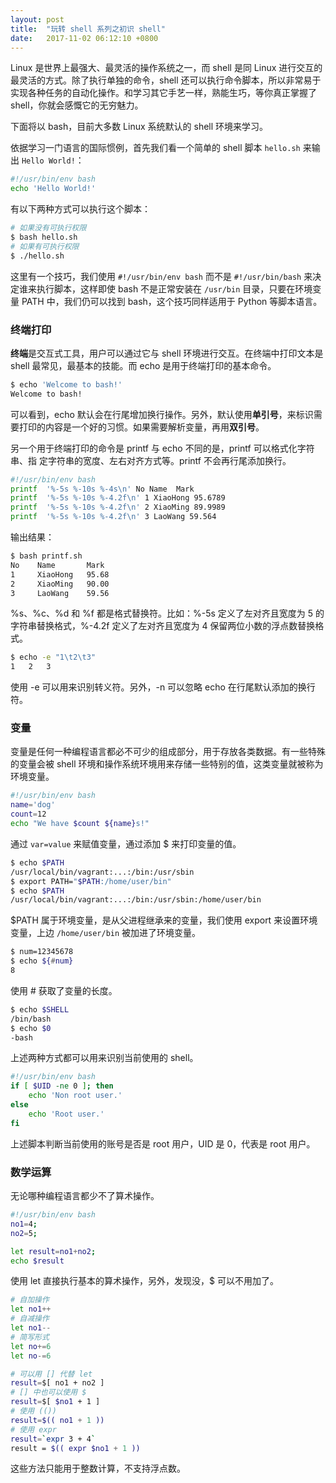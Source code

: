 ```yaml
---
layout: post
title:  "玩转 shell 系列之初识 shell"
date:   2017-11-02 06:12:10 +0800
---
```

Linux 是世界上最强大、最灵活的操作系统之一，而 shell 是同 Linux 进行交互的最灵活的方式。除了执行单独的命令，shell 还可以执行命令脚本，所以非常易于实现各种任务的自动化操作。和学习其它手艺一样，熟能生巧，等你真正掌握了 shell，你就会感慨它的无穷魅力。

下面将以 bash，目前大多数 Linux 系统默认的 shell 环境来学习。

依据学习一门语言的国际惯例，首先我们看一个简单的 shell 脚本 `hello.sh` 来输出 `Hello World!`：

```bash
#!/usr/bin/env bash
echo 'Hello World!'
```

有以下两种方式可以执行这个脚本：

```bash
# 如果没有可执行权限
$ bash hello.sh
# 如果有可执行权限
$ ./hello.sh
```

这里有一个技巧，我们使用 `#!/usr/bin/env bash` 而不是 `#!/usr/bin/bash` 来决定谁来执行脚本，这样即使 bash 不是正常安装在 `/usr/bin` 目录，只要在环境变量 PATH 中，我们仍可以找到 bash，这个技巧同样适用于 Python 等脚本语言。

### 终端打印

**终端**是交互式工具，用户可以通过它与 shell 环境进行交互。在终端中打印文本是 shell 最常见，最基本的技能。而 echo 是用于终端打印的基本命令。

```bash
$ echo 'Welcome to bash!'
Welcome to bash!
```

可以看到，echo 默认会在行尾增加换行操作。另外，默认使用**单引号**，来标识需要打印的内容是一个好的习惯。如果需要解析变量，再用**双引号**。

另一个用于终端打印的命令是 printf 与 echo 不同的是，printf 可以格式化字符串、指 定字符串的宽度、左右对齐方式等。printf 不会再行尾添加换行。

```bash
#!/usr/bin/env bash
printf  '%-5s %-10s %-4s\n' No Name  Mark
printf  '%-5s %-10s %-4.2f\n' 1 XiaoHong 95.6789
printf  '%-5s %-10s %-4.2f\n' 2 XiaoMing 89.9989
printf  '%-5s %-10s %-4.2f\n' 3 LaoWang 59.564
```

输出结果：

```bash
$ bash printf.sh
No    Name       Mark
1     XiaoHong   95.68
2     XiaoMing   90.00
3     LaoWang    59.56
```

%s、%c、%d 和 %f 都是格式替换符。比如：%-5s 定义了左对齐且宽度为 5 的字符串替换格式，%-4.2f 定义了左对齐且宽度为 4 保留两位小数的浮点数替换格式。

```bash
$ echo -e "1\t2\t3"
1	2	3
```

使用 -e 可以用来识别转义符。另外，-n 可以忽略 echo 在行尾默认添加的换行符。

### 变量

变量是任何一种编程语言都必不可少的组成部分，用于存放各类数据。有一些特殊的变量会被 shell 环境和操作系统环境用来存储一些特别的值，这类变量就被称为环境变量。

```bash
#!/usr/bin/env bash
name='dog'
count=12
echo "We have $count ${name}s!"
```

通过 `var=value` 来赋值变量，通过添加 $ 来打印变量的值。

```bash
$ echo $PATH
/usr/local/bin/vagrant:...:/bin:/usr/sbin
$ export PATH="$PATH:/home/user/bin"
$ echo $PATH
/usr/local/bin/vagrant:...:/bin:/usr/sbin:/home/user/bin
```

$PATH 属于环境变量，是从父进程继承来的变量，我们使用 export 来设置环境变量，上边 `/home/user/bin` 被加进了环境变量。

```bash
$ num=12345678
$ echo ${#num}
8
```

使用 # 获取了变量的长度。

```bash
$ echo $SHELL
/bin/bash
$ echo $0
-bash
```

上述两种方式都可以用来识别当前使用的 shell。

```bash
#!/usr/bin/env bash
if [ $UID -ne 0 ]; then
    echo 'Non root user.'
else
    echo 'Root user.'
fi
```

上述脚本判断当前使用的账号是否是 root 用户，UID 是 0，代表是 root 用户。

### 数学运算

无论哪种编程语言都少不了算术操作。

```bash
#!/usr/bin/env bash
no1=4;
no2=5;

let result=no1+no2;
echo $result
```

使用 let 直接执行基本的算术操作，另外，发现没，$ 可以不用加了。

```bash
# 自加操作
let no1++
# 自减操作
let no1--
# 简写形式
let no+=6
let no-=6
```

```bash
# 可以用 [] 代替 let
result=$[ no1 + no2 ]
# [] 中也可以使用 $
result=$[ $no1 + 1 ]
# 使用 (())
result=$(( no1 + 1 ))
# 使用 expr
result=`expr 3 + 4`
result = $(( expr $no1 + 1 ))
```

这些方法只能用于整数计算，不支持浮点数。






